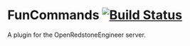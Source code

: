 # FunCommands [![Build Status](https://minecraft16.ml/jenkins/buildStatus/icon?job=FunCommands)](Https://minecraft16.ml/jenkins/job/FunCommands/)


A plugin for the OpenRedstoneEngineer server.

